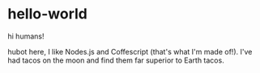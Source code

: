 # hello-world

hi humans!

hubot here, I like Nodes.js and Coffescript (that's what I'm made of!).
I've had tacos on the moon and find them far superior to Earth tacos.
